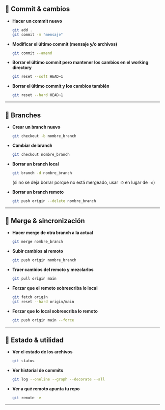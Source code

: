 
## 🔹 **Commit & cambios**

* **Hacer un commit nuevo**

  ```bash
  git add .
  git commit -m "mensaje"
  ```

* **Modificar el último commit (mensaje y/o archivos)**

  ```bash
  git commit --amend
  ```

* **Borrar el último commit pero mantener los cambios en el working directory**

  ```bash
  git reset --soft HEAD~1
  ```

* **Borrar el último commit y los cambios también**

  ```bash
  git reset --hard HEAD~1
  ```

---

## 🔹 **Branches**

* **Crear un branch nuevo**

  ```bash
  git checkout -b nombre_branch
  ```

* **Cambiar de branch**

  ```bash
  git checkout nombre_branch
  ```

* **Borrar un branch local**

  ```bash
  git branch -d nombre_branch
  ```

  (si no se deja borrar porque no está mergeado, usar `-D` en lugar de `-d`)

* **Borrar un branch remoto**

  ```bash
  git push origin --delete nombre_branch
  ```

---

## 🔹 **Merge & sincronización**

* **Hacer merge de otra branch a la actual**

  ```bash
  git merge nombre_branch
  ```

* **Subir cambios al remoto**

  ```bash
  git push origin nombre_branch
  ```

* **Traer cambios del remoto y mezclarlos**

  ```bash
  git pull origin main
  ```

* **Forzar que el remoto sobrescriba lo local**

  ```bash
  git fetch origin
  git reset --hard origin/main
  ```

* **Forzar que lo local sobrescriba lo remoto**

  ```bash
  git push origin main --force
  ```

---

## 🔹 **Estado & utilidad**

* **Ver el estado de los archivos**

  ```bash
  git status
  ```

* **Ver historial de commits**

  ```bash
  git log --oneline --graph --decorate --all
  ```

* **Ver a qué remoto apunta tu repo**

  ```bash
  git remote -v
  ```

---

